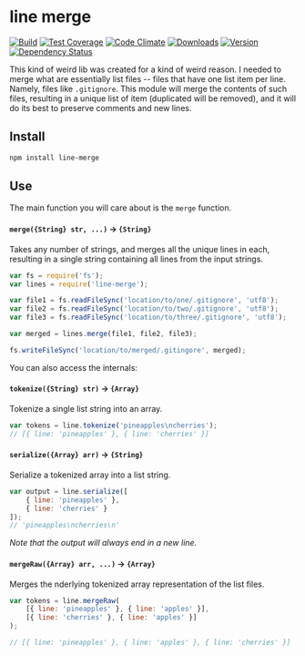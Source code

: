 # line merge

[![Build][1]][2]
[![Test Coverage][3]][4]
[![Code Climate][5]][6]
[![Downloads][7]][8]
[![Version][9]][8]
[![Dependency Status][10]][11]

[1]: https://travis-ci.org/catdad/line-merge.svg?branch=master
[2]: https://travis-ci.org/catdad/line-merge

[3]: https://codeclimate.com/github/catdad/line-merge/badges/coverage.svg
[4]: https://codeclimate.com/github/catdad/line-merge/coverage

[5]: https://codeclimate.com/github/catdad/line-merge/badges/gpa.svg
[6]: https://codeclimate.com/github/catdad/line-merge

[7]: https://img.shields.io/npm/dm/line-merge.svg
[8]: https://www.npmjs.com/package/line-merge
[9]: https://img.shields.io/npm/v/line-merge.svg

[10]: https://david-dm.org/catdad/line-merge.svg
[11]: https://david-dm.org/catdad/line-merge

This kind of weird lib was created for a kind of weird reason. I needed to merge what are essentially list files -- files that have one list item per line. Namely, files like `.gitignore`. This module will merge the contents of such files, resulting in a unique list of item (duplicated will be removed), and it will do its best to preserve comments and new lines.

## Install

```bash
npm install line-merge
```

## Use

The main function you will care about is the `merge` function.

#### **`merge({String} str, ...)`** → `{String}`

Takes any number of strings, and merges all the unique lines in each, resulting in a single string containing all lines from the input strings.

```javascript
var fs = require('fs');
var lines = require('line-merge');

var file1 = fs.readFileSync('location/to/one/.gitignore', 'utf8');
var file2 = fs.readFileSync('location/to/two/.gitignore', 'utf8');
var file3 = fs.readFileSync('location/to/three/.gitignore', 'utf8');

var merged = lines.merge(file1, file2, file3);

fs.writeFileSync('location/to/merged/.gitingore', merged);
```

You can also access the internals:

#### **`tokenize({String} str)`** → `{Array}`

Tokenize a single list string into an array.

```javascript
var tokens = line.tokenize('pineapples\ncherries');
// [{ line: 'pineapples' }, { line: 'cherries' }]
```

#### **`serialize({Array} arr)`** → `{String}`

Serialize a tokenized array into a list string.

```javascript
var output = line.serialize([
    { line: 'pineapples' },
    { line: 'cherries' }
]);
// 'pineapples\ncherries\n'
```

_Note that the output will always end in a new line._

#### **`mergeRaw({Array} arr, ...)`** → `{Array}`

Merges the nderlying tokenized array representation of the list files.

```javascript
var tokens = line.mergeRaw(
    [{ line: 'pineapples' }, { line: 'apples' }],
    [{ line: 'cherries' }, { line: 'apples' }]
);

// [{ line: 'pineapples' }, { line: 'apples' }, { line: 'cherries' }]
```
